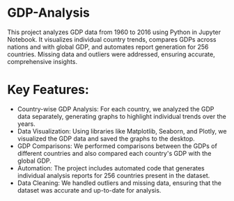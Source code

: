 # GDP-Analysis
 This project analyzes GDP data from 1960 to 2016 using Python in Jupyter Notebook. It visualizes individual country trends, compares GDPs across nations and with global GDP, and automates report generation for 256 countries. Missing data and outliers were addressed, ensuring accurate, comprehensive insights.
# Key Features:
* Country-wise GDP Analysis: For each country, we analyzed the GDP data separately, generating graphs to highlight individual trends over the years.
* Data Visualization: Using libraries like Matplotlib, Seaborn, and Plotly, we visualized the GDP data and saved the graphs to the desktop.
* GDP Comparisons: We performed comparisons between the GDPs of different countries and also compared each country's GDP with the global GDP.
* Automation: The project includes automated code that generates individual analysis reports for 256 countries present in the dataset.
* Data Cleaning: We handled outliers and missing data, ensuring that the dataset was accurate and up-to-date for analysis.
